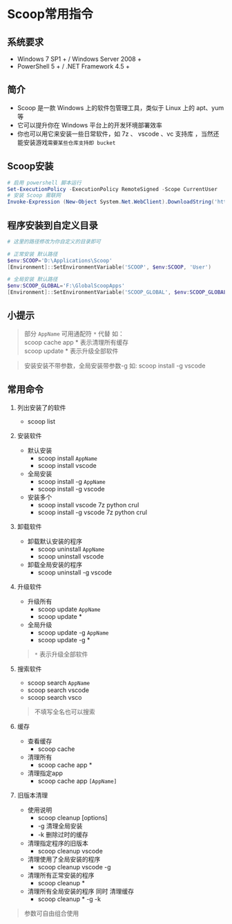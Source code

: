 # Scoop常用指令

## 系统要求
* Windows 7 SP1 + / Windows Server 2008 +
* PowerShell 5 + / .NET Framework 4.5 +

## 简介
* Scoop 是一款 Windows 上的软件包管理工具，类似于 Linux 上的 apt、yum 等
* 它可以提升你在 Windows 平台上的开发环境部署效率 
* 你也可以用它来安装一些日常软件，如 7z 、 vscode 、vc 支持库 ，当然还能安装游戏`需要某些仓库支持即 bucket `



## Scoop安装

```powershell
# 启用 powershell 脚本运行
Set-ExecutionPolicy -ExecutionPolicy RemoteSigned -Scope CurrentUser
# 安装 Scoop 需联网
Invoke-Expression (New-Object System.Net.WebClient).DownloadString('https://get.scoop.sh')
```

## 程序安装到自定义目录
```powershell
# 这里的路径修改为你自定义的目录即可

# 正常安装 默认路径
$env:SCOOP='D:\Applications\Scoop'
[Environment]::SetEnvironmentVariable('SCOOP', $env:SCOOP, 'User')

# 全局安装 默认路径
$env:SCOOP_GLOBAL='F:\GlobalScoopApps'
[Environment]::SetEnvironmentVariable('SCOOP_GLOBAL', $env:SCOOP_GLOBAL, 'Machine')
```

## 小提示

> 部分 `AppName` 可用通配符 `*` 代替 如：  
> scoop cache app * 表示清理所有缓存  
> scoop update * 表示升级全部软件  

> 安装安装不带参数，全局安装带参数-g 如:
> scoop install -g vscode


## 常用命令



1. 列出安装了的软件
   - scoop list

2. 安装软件
    - 默认安装
      - scoop install `AppName`
      - scoop install vscode
    - 全局安装
      - scoop install -g `AppName`
      - scoop install -g vscode
    - 安装多个
      - scoop install vscode 7z python crul
      - scoop install -g vscode 7z python crul
  
3. 卸载软件
   - 卸载默认安装的程序
     - scoop uninstall `AppName`
     - scoop uninstall vscode
   - 卸载全局安装的程序
      - scoop uninstall -g vscode

4. 升级软件
   - 升级所有
      - scoop update `AppName`
      - scoop update *
   - 全局升级
      - scoop update -g `AppName`
      - scoop update -g *
    > `*` 表示升级全部软件

5. 搜索软件
   - scoop search `AppName`
   - scoop search vscode
   - scoop search vsco
   > 不填写全名也可以搜索
    
6. 缓存
   - 查看缓存
        - scoop cache
    - 清理所有
        - scoop cache app *
    - 清理指定app
        - scoop cache app `[AppName]`
 
7. 旧版本清理
   - 使用说明
     - scoop cleanup <app> [options]
     - -g 清理全局安装
     - -k 删除过时的缓存
   - 清理指定程序的旧版本
     - scoop cleanup vscode
   - 清理使用了全局安装的程序
     - scoop cleanup vscode -g
   - 清理所有正常安装的程序
      - scoop cleanup *
   - 清理所有全局安装的程序 同时 清理缓存
      - scoop cleanup * -g -k

> 参数可自由组合使用